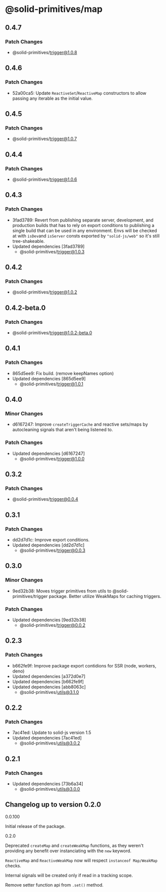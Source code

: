 # @solid-primitives/map

## 0.4.7

### Patch Changes

- @solid-primitives/trigger@1.0.8

## 0.4.6

### Patch Changes

- 52a00ca5: Update `ReactiveSet`/`ReactiveMap` constructors to allow passing any iterable as the initial value.

## 0.4.5

### Patch Changes

- @solid-primitives/trigger@1.0.7

## 0.4.4

### Patch Changes

- @solid-primitives/trigger@1.0.6

## 0.4.3

### Patch Changes

- 3fad3789: Revert from publishing separate server, development, and production builds that has to rely on export conditions
  to publishing a single build that can be used in any environment.
  Envs will be checked at with `isDev`and `isServer` consts exported by `"solid-js/web"` so it's still tree-shakeable.
- Updated dependencies [3fad3789]
  - @solid-primitives/trigger@1.0.3

## 0.4.2

### Patch Changes

- @solid-primitives/trigger@1.0.2

## 0.4.2-beta.0

### Patch Changes

- @solid-primitives/trigger@1.0.2-beta.0

## 0.4.1

### Patch Changes

- 865d5ee9: Fix build. (remove keepNames option)
- Updated dependencies [865d5ee9]
  - @solid-primitives/trigger@1.0.1

## 0.4.0

### Minor Changes

- d6167247: Improve `createTriggerCache` and reactive sets/maps by autocleaning signals that aren't being listened to.

### Patch Changes

- Updated dependencies [d6167247]
  - @solid-primitives/trigger@1.0.0

## 0.3.2

### Patch Changes

- @solid-primitives/trigger@0.0.4

## 0.3.1

### Patch Changes

- dd2d7d1c: Improve export conditions.
- Updated dependencies [dd2d7d1c]
  - @solid-primitives/trigger@0.0.3

## 0.3.0

### Minor Changes

- 9ed32b38: Moves trigger primitives from utils to @solid-primitives/trigger package. Better utilize WeakMaps for caching triggers.

### Patch Changes

- Updated dependencies [9ed32b38]
  - @solid-primitives/trigger@0.0.2

## 0.2.3

### Patch Changes

- b662fe9f: Improve package export contidions for SSR (node, workers, deno)
- Updated dependencies [a372d0e7]
- Updated dependencies [b662fe9f]
- Updated dependencies [abb8063c]
  - @solid-primitives/utils@3.1.0

## 0.2.2

### Patch Changes

- 7ac41ed: Update to solid-js version 1.5
- Updated dependencies [7ac41ed]
  - @solid-primitives/utils@3.0.2

## 0.2.1

### Patch Changes

- Updated dependencies [73b6a34]
  - @solid-primitives/utils@3.0.0

## Changelog up to version 0.2.0

0.0.100

Initial release of the package.

0.2.0

Deprecated `createMap` and `createWeakMap` functions, as they weren't providing any benefit over instanciating with the `new` keyword.

`ReactiveMap` and `ReactiveWeakMap` now will respect `instanceof Map/WeakMap` checks.

Internal signals will be created only if read in a tracking scope.

Remove setter function api from `.set()` method.
